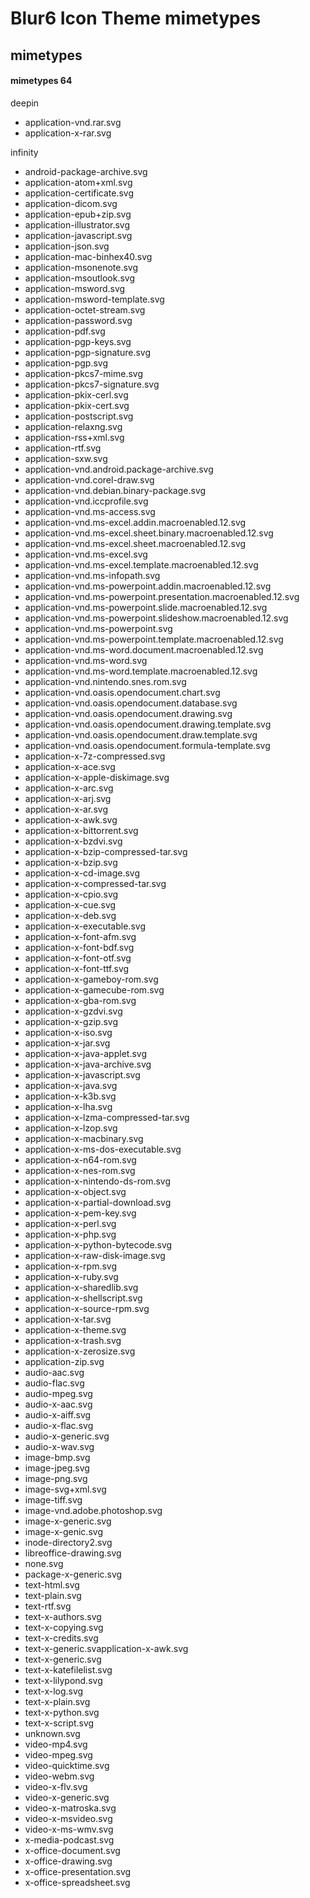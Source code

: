 Blur6 Icon Theme mimetypes
========================

## mimetypes

#### mimetypes 64

deepin

* application-vnd.rar.svg
* application-x-rar.svg

infinity

* android-package-archive.svg
* application-atom+xml.svg
* application-certificate.svg
* application-dicom.svg
* application-epub+zip.svg
* application-illustrator.svg
* application-javascript.svg
* application-json.svg
* application-mac-binhex40.svg
* application-msonenote.svg
* application-msoutlook.svg
* application-msword.svg
* application-msword-template.svg
* application-octet-stream.svg
* application-password.svg
* application-pdf.svg
* application-pgp-keys.svg
* application-pgp-signature.svg
* application-pgp.svg
* application-pkcs7-mime.svg
* application-pkcs7-signature.svg
* application-pkix-cerl.svg
* application-pkix-cert.svg
* application-postscript.svg
* application-relaxng.svg
* application-rss+xml.svg
* application-rtf.svg
* application-sxw.svg
* application-vnd.android.package-archive.svg
* application-vnd.corel-draw.svg
* application-vnd.debian.binary-package.svg
* application-vnd.iccprofile.svg
* application-vnd.ms-access.svg
* application-vnd.ms-excel.addin.macroenabled.12.svg
* application-vnd.ms-excel.sheet.binary.macroenabled.12.svg
* application-vnd.ms-excel.sheet.macroenabled.12.svg
* application-vnd.ms-excel.svg
* application-vnd.ms-excel.template.macroenabled.12.svg
* application-vnd.ms-infopath.svg
* application-vnd.ms-powerpoint.addin.macroenabled.12.svg
* application-vnd.ms-powerpoint.presentation.macroenabled.12.svg
* application-vnd.ms-powerpoint.slide.macroenabled.12.svg
* application-vnd.ms-powerpoint.slideshow.macroenabled.12.svg
* application-vnd.ms-powerpoint.svg
* application-vnd.ms-powerpoint.template.macroenabled.12.svg
* application-vnd.ms-word.document.macroenabled.12.svg
* application-vnd.ms-word.svg
* application-vnd.ms-word.template.macroenabled.12.svg
* application-vnd.nintendo.snes.rom.svg
* application-vnd.oasis.opendocument.chart.svg
* application-vnd.oasis.opendocument.database.svg
* application-vnd.oasis.opendocument.drawing.svg
* application-vnd.oasis.opendocument.drawing.template.svg
* application-vnd.oasis.opendocument.draw.template.svg
* application-vnd.oasis.opendocument.formula-template.svg
* application-x-7z-compressed.svg
* application-x-ace.svg
* application-x-apple-diskimage.svg
* application-x-arc.svg
* application-x-arj.svg
* application-x-ar.svg
* application-x-awk.svg
* application-x-bittorrent.svg
* application-x-bzdvi.svg
* application-x-bzip-compressed-tar.svg
* application-x-bzip.svg
* application-x-cd-image.svg
* application-x-compressed-tar.svg
* application-x-cpio.svg
* application-x-cue.svg
* application-x-deb.svg
* application-x-executable.svg
* application-x-font-afm.svg
* application-x-font-bdf.svg
* application-x-font-otf.svg
* application-x-font-ttf.svg
* application-x-gameboy-rom.svg
* application-x-gamecube-rom.svg
* application-x-gba-rom.svg
* application-x-gzdvi.svg
* application-x-gzip.svg
* application-x-iso.svg
* application-x-jar.svg
* application-x-java-applet.svg
* application-x-java-archive.svg
* application-x-javascript.svg
* application-x-java.svg
* application-x-k3b.svg
* application-x-lha.svg
* application-x-lzma-compressed-tar.svg
* application-x-lzop.svg
* application-x-macbinary.svg
* application-x-ms-dos-executable.svg
* application-x-n64-rom.svg
* application-x-nes-rom.svg
* application-x-nintendo-ds-rom.svg
* application-x-object.svg
* application-x-partial-download.svg
* application-x-pem-key.svg
* application-x-perl.svg
* application-x-php.svg
* application-x-python-bytecode.svg
* application-x-raw-disk-image.svg
* application-x-rpm.svg
* application-x-ruby.svg
* application-x-sharedlib.svg
* application-x-shellscript.svg
* application-x-source-rpm.svg
* application-x-tar.svg
* application-x-theme.svg
* application-x-trash.svg
* application-x-zerosize.svg
* application-zip.svg
* audio-aac.svg
* audio-flac.svg
* audio-mpeg.svg
* audio-x-aac.svg
* audio-x-aiff.svg
* audio-x-flac.svg
* audio-x-generic.svg
* audio-x-wav.svg
* image-bmp.svg
* image-jpeg.svg
* image-png.svg
* image-svg+xml.svg
* image-tiff.svg
* image-vnd.adobe.photoshop.svg
* image-x-generic.svg
* image-x-genic.svg
* inode-directory2.svg
* libreoffice-drawing.svg
* none.svg
* package-x-generic.svg
* text-html.svg
* text-plain.svg
* text-rtf.svg
* text-x-authors.svg
* text-x-copying.svg
* text-x-credits.svg
* text-x-generic.svapplication-x-awk.svg
* text-x-generic.svg
* text-x-katefilelist.svg
* text-x-lilypond.svg
* text-x-log.svg
* text-x-plain.svg
* text-x-python.svg
* text-x-script.svg
* unknown.svg
* video-mp4.svg
* video-mpeg.svg
* video-quicktime.svg
* video-webm.svg
* video-x-flv.svg
* video-x-generic.svg
* video-x-matroska.svg
* video-x-msvideo.svg
* video-x-ms-wmv.svg
* x-media-podcast.svg
* x-office-document.svg
* x-office-drawing.svg
* x-office-presentation.svg
* x-office-spreadsheet.svg